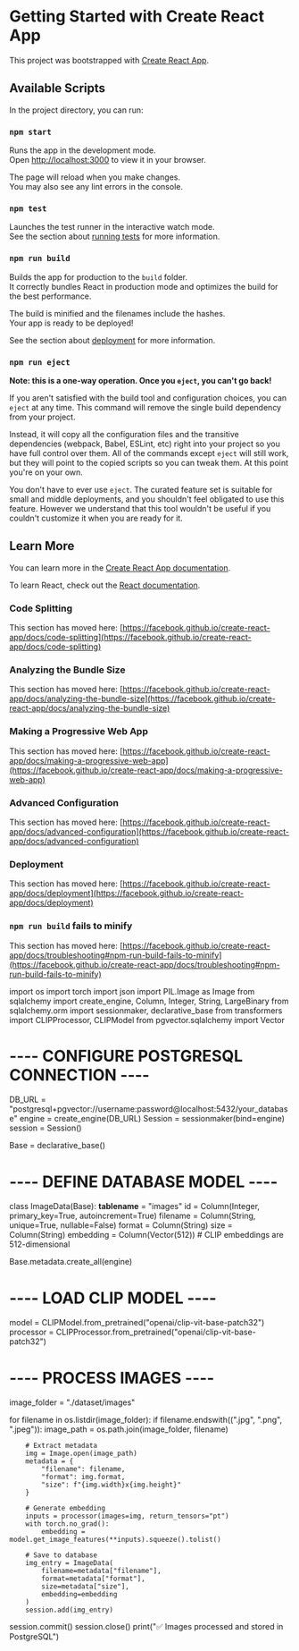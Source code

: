 # Getting Started with Create React App

This project was bootstrapped with [Create React App](https://github.com/facebook/create-react-app).

## Available Scripts

In the project directory, you can run:

### `npm start`

Runs the app in the development mode.\
Open [http://localhost:3000](http://localhost:3000) to view it in your browser.

The page will reload when you make changes.\
You may also see any lint errors in the console.

### `npm test`

Launches the test runner in the interactive watch mode.\
See the section about [running tests](https://facebook.github.io/create-react-app/docs/running-tests) for more information.

### `npm run build`

Builds the app for production to the `build` folder.\
It correctly bundles React in production mode and optimizes the build for the best performance.

The build is minified and the filenames include the hashes.\
Your app is ready to be deployed!

See the section about [deployment](https://facebook.github.io/create-react-app/docs/deployment) for more information.

### `npm run eject`

**Note: this is a one-way operation. Once you `eject`, you can't go back!**

If you aren't satisfied with the build tool and configuration choices, you can `eject` at any time. This command will remove the single build dependency from your project.

Instead, it will copy all the configuration files and the transitive dependencies (webpack, Babel, ESLint, etc) right into your project so you have full control over them. All of the commands except `eject` will still work, but they will point to the copied scripts so you can tweak them. At this point you're on your own.

You don't have to ever use `eject`. The curated feature set is suitable for small and middle deployments, and you shouldn't feel obligated to use this feature. However we understand that this tool wouldn't be useful if you couldn't customize it when you are ready for it.

## Learn More

You can learn more in the [Create React App documentation](https://facebook.github.io/create-react-app/docs/getting-started).

To learn React, check out the [React documentation](https://reactjs.org/).

### Code Splitting

This section has moved here: [https://facebook.github.io/create-react-app/docs/code-splitting](https://facebook.github.io/create-react-app/docs/code-splitting)

### Analyzing the Bundle Size

This section has moved here: [https://facebook.github.io/create-react-app/docs/analyzing-the-bundle-size](https://facebook.github.io/create-react-app/docs/analyzing-the-bundle-size)

### Making a Progressive Web App

This section has moved here: [https://facebook.github.io/create-react-app/docs/making-a-progressive-web-app](https://facebook.github.io/create-react-app/docs/making-a-progressive-web-app)

### Advanced Configuration

This section has moved here: [https://facebook.github.io/create-react-app/docs/advanced-configuration](https://facebook.github.io/create-react-app/docs/advanced-configuration)

### Deployment

This section has moved here: [https://facebook.github.io/create-react-app/docs/deployment](https://facebook.github.io/create-react-app/docs/deployment)

### `npm run build` fails to minify

This section has moved here: [https://facebook.github.io/create-react-app/docs/troubleshooting#npm-run-build-fails-to-minify](https://facebook.github.io/create-react-app/docs/troubleshooting#npm-run-build-fails-to-minify)

import os
import torch
import json
import PIL.Image as Image
from sqlalchemy import create_engine, Column, Integer, String, LargeBinary
from sqlalchemy.orm import sessionmaker, declarative_base
from transformers import CLIPProcessor, CLIPModel
from pgvector.sqlalchemy import Vector

# ---- CONFIGURE POSTGRESQL CONNECTION ----
DB_URL = "postgresql+pgvector://username:password@localhost:5432/your_database"
engine = create_engine(DB_URL)
Session = sessionmaker(bind=engine)
session = Session()

Base = declarative_base()

# ---- DEFINE DATABASE MODEL ----
class ImageData(Base):
    __tablename__ = "images"
    id = Column(Integer, primary_key=True, autoincrement=True)
    filename = Column(String, unique=True, nullable=False)
    format = Column(String)
    size = Column(String)
    embedding = Column(Vector(512))  # CLIP embeddings are 512-dimensional

Base.metadata.create_all(engine)

# ---- LOAD CLIP MODEL ----
model = CLIPModel.from_pretrained("openai/clip-vit-base-patch32")
processor = CLIPProcessor.from_pretrained("openai/clip-vit-base-patch32")

# ---- PROCESS IMAGES ----
image_folder = "./dataset/images"

for filename in os.listdir(image_folder):
    if filename.endswith((".jpg", ".png", ".jpeg")):
        image_path = os.path.join(image_folder, filename)
        
        # Extract metadata
        img = Image.open(image_path)
        metadata = {
            "filename": filename,
            "format": img.format,
            "size": f"{img.width}x{img.height}"
        }

        # Generate embedding
        inputs = processor(images=img, return_tensors="pt")
        with torch.no_grad():
            embedding = model.get_image_features(**inputs).squeeze().tolist()

        # Save to database
        img_entry = ImageData(
            filename=metadata["filename"],
            format=metadata["format"],
            size=metadata["size"],
            embedding=embedding
        )
        session.add(img_entry)

session.commit()
session.close()
print("✅ Images processed and stored in PostgreSQL")
